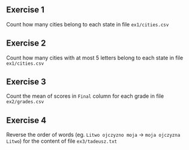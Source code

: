 ## Exercise 1
Count how many cities belong to each state in file `ex1/cities.csv`
## Exercise 2
Count how many cities with at most 5 letters belong to each state in file `ex1/cities.csv`
## Exercise 3
Count the mean of scores in `Final` column for each grade in file `ex2/grades.csv`
## Exercise 4
Reverse the order of words (eg. `Litwo ojczyzno moja` -> `moja ojczyzna Litwo`) for the content of file `ex3/tadeusz.txt`